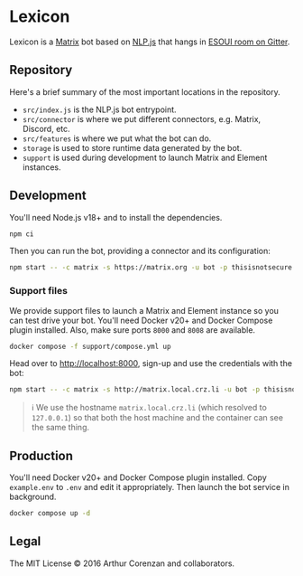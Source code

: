 # Lexicon

Lexicon is a [Matrix](https://matrix.org/) bot based on [NLP.js](https://github.com/axa-group/nlp.js) that hangs in [ESOUI room on Gitter](https://gitter.im/lexicon).

## Repository

Here's a brief summary of the most important locations in the repository.

- `src/index.js` is the NLP.js bot entrypoint.
- `src/connector` is where we put different connectors, e.g. Matrix, Discord, etc.
- `src/features` is where we put what the bot can do.
- `storage` is used to store runtime data generated by the bot.
- `support` is used during development to launch Matrix and Element instances.

## Development

You'll need Node.js v18+ and to install the dependencies.

```sh
npm ci
```

Then you can run the bot, providing a connector and its configuration:

```sh
npm start -- -c matrix -s https://matrix.org -u bot -p thisisnotsecure -x
```

### Support files

We provide support files to launch a Matrix and Element instance so you can test drive your bot. You'll need Docker v20+ and Docker Compose plugin installed. Also, make sure ports `8000` and `8008` are available.

```sh
docker compose -f support/compose.yml up
```

Head over to <http://localhost:8000>, sign-up and use the credentials with the bot:

```sh
npm start -- -c matrix -s http://matrix.local.crz.li -u bot -p thisisnotsecure -x
```

> ℹ️ We use the hostname `matrix.local.crz.li` (which resolved to `127.0.0.1`) so that both the host machine and the container can see the same thing.

## Production

You'll need Docker v20+ and Docker Compose plugin installed. Copy `example.env` to `.env` and edit it appropriately. Then launch the bot service in background.

```sh
docker compose up -d
```

## Legal

The MIT License © 2016 Arthur Corenzan and collaborators.

